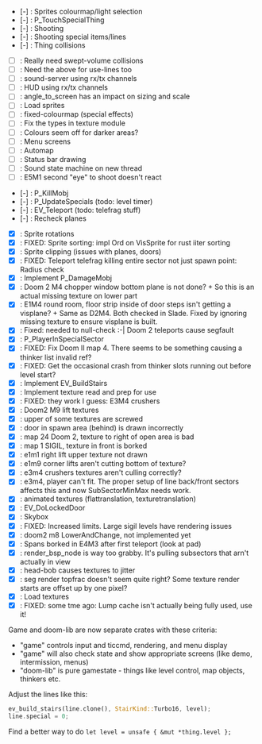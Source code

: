 - [-] : Sprites colourmap/light selection
- [-] : P_TouchSpecialThing
- [-] : Shooting
- [-] : Shooting special items/lines
- [-] : Thing collisions
- [ ] : Really need swept-volume collisions
- [ ] : Need the above for use-lines too
- [ ] : sound-server using rx/tx channels
- [ ] : HUD using rx/tx channels
- [ ] : angle_to_screen has an impact on sizing and scale
- [ ] : Load sprites
- [ ] : fixed-colourmap (special effects)
- [ ] : Fix the types in texture module
- [ ] : Colours seem off for darker areas?
- [ ] : Menu screens
- [ ] : Automap
- [ ] : Status bar drawing
- [ ] : Sound state machine on new thread
- [ ] : E5M1 second "eye" to shoot doesn't react

- [-] : P_KillMobj
- [-] : P_UpdateSpecials (todo: level timer)
- [-] : EV_Teleport (todo: telefrag stuff)
- [-] : Recheck planes

- [X] : Sprite rotations
- [X] : FIXED: Sprite sorting: impl Ord on VisSprite for rust iiter sorting
- [X] : Sprite clipping (issues with planes, doors)
- [X] : FIXED: Teleport telefrag killing entire sector not just spawn point: Radius check
- [X] : Implement P_DamageMobj
- [X] : Doom 2 M4 chopper window bottom plane is not done?
        + So this is an actual missing texture on lower part
- [X] : E1M4 round room, floor strip inside of door steps isn't getting a visplane?
        + Same as D2M4. Both checked in Slade. Fixed by ignoring missing texture to ensure
          visplane is built.
- [X] : Fixed: needed to null-check :-| Doom 2 teleports cause segfault
- [X] : P_PlayerInSpecialSector
- [x] : FIXED: Fix Doom II map 4. There seems to be something causing a thinker list invalid ref?
- [x] : FIXED: Get the occasional crash from thinker slots running out before level start?
- [x] : Implement EV_BuildStairs
- [X] : Implement texture read and prep for use
- [X] : FIXED: they work I guess: E3M4 crushers
- [X] : Doom2 M9 lift textures
- [X] : upper of some textures are screwed
- [X] : door in spawn area (behind) is drawn incorrectly
- [X] : map 24 Doom 2, texture to right of open area is bad
- [X] : map 1 SIGIL, texture in front is borked
- [X] : e1m1 right lift upper texture not drawn
- [X] : e1m9 corner lifts aren't cutting bottom of texture?
- [X] : e3m4 crushers textures aren't culling correctly?
- [X] : e3m4, player can't fit. The proper setup of line back/front sectors affects this and now SubSectorMinMax needs work.
- [X] : animated textures (flattranslation, texturetranslation)
- [X] : EV_DoLockedDoor
- [X] : Skybox
- [X] : FIXED: Increased limits. Large sigil levels have rendering issues
- [X] : doom2 m8 LowerAndChange, not implemented yet
- [X] : Spans borked in E4M3 after first teleport (look at pad)
- [X] : render_bsp_node is way too grabby. It's pulling subsectors that arn't actually in view
- [X] : head-bob causes textures to jitter
- [X] : seg render topfrac doesn't seem quite right? Some texture render starts are offset up by one pixel?
- [X] : Load textures
- [X] : FIXED: some tme ago: Lump cache isn't actually being fully used, use it!

Game and doom-lib are now separate crates with these criteria:
- "game" controls input and ticcmd, rendering, and menu display
- "game" will also check state and show appropriate screens (like demo, intermission, menus)
- "doom-lib" is pure gamestate - things like level control, map objects, thinkers etc.

Adjust the lines like this:
```rust
ev_build_stairs(line.clone(), StairKind::Turbo16, level);
line.special = 0;
```

Find a better way to do `let level = unsafe { &mut *thing.level };`
